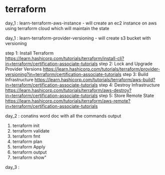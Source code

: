 # terraform
day_1 : learn-terraform-aws-instance - will create an ec2 instance on aws using terraform cloud which will maintain the state

day_1 : learn-terraform-provider-versioning - will create s3 bucket with versioning


step 1: Install Terraform
https://learn.hashicorp.com/tutorials/terraform/install-cli?in=terraform/certification-associate-tutorials
step 2: Lock and Upgrade Provider Versions
https://learn.hashicorp.com/tutorials/terraform/provider-versioning?in=terraform/certification-associate-tutorials
step 3: Build Infrastructure
https://learn.hashicorp.com/tutorials/terraform/aws-build?in=terraform/certification-associate-tutorials
step 4: Destroy Infrastructure
https://learn.hashicorp.com/tutorials/terraform/aws-destroy?in=terraform/certification-associate-tutorials
step 5: Store Remote State
https://learn.hashicorp.com/tutorials/terraform/aws-remote?in=terraform/certification-associate-tutorials


day_2 : conatins word doc with all the commands output
1) terraform init
2) terraform validate
3) terraform fmt
4) terraform plan
5) terraform Apply
6) terraform output
7) terraform show"


day_3 : 
